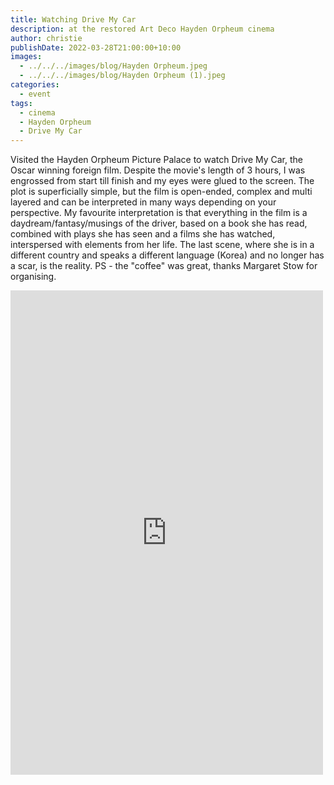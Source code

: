 ```yaml
---
title: Watching Drive My Car
description: at the restored Art Deco Hayden Orpheum cinema
author: christie
publishDate: 2022-03-28T21:00:00+10:00
images:
  - ../../../images/blog/Hayden Orpheum.jpeg
  - ../../../images/blog/Hayden Orpheum (1).jpeg
categories:
  - event
tags:
  - cinema
  - Hayden Orpheum
  - Drive My Car
---
```


Visited the Hayden Orpheum Picture Palace to watch Drive My Car, the Oscar winning foreign film. Despite the movie's length of 3 hours, I was engrossed from start till finish and my eyes were glued to the screen. The plot is superficially simple, but the film is open-ended, complex and multi layered and can be interpreted in many ways depending on your perspective. My favourite interpretation is that everything in the film is a daydream/fantasy/musings of the driver, based on a book she has read, combined with plays she has seen and a films she has watched, interspersed with elements from her life. The last scene, where she is in a different country and speaks a different language (Korea) and no longer has a scar, is the reality. PS - the "coffee" was great, thanks Margaret Stow for organising.

<iframe src="https://www.facebook.com/plugins/post.php?href=https%3A%2F%2Fwww.facebook.com%2Fchris1.tham%2Fposts%2Fpfbid0o1SzGyDewiHReqsnqaY7NxGRDB7YTXGmoraM3v53s5DDJy7XJS5pUGUuKteJDJd1l&show_text=true&width=500" width="500" height="775" style="border:none;overflow:hidden" scrolling="no" frameborder="0" allowfullscreen="true" allow="autoplay; clipboard-write; encrypted-media; picture-in-picture; web-share"></iframe>

